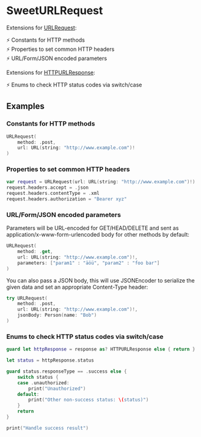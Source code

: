 # SweetURLRequest

Extensions for [URLRequest](https://developer.apple.com/documentation/foundation/urlrequest):

⚡ Constants for HTTP methods  
⚡ Properties to set common HTTP headers  
⚡ URL/Form/JSON encoded parameters  

Extensions for [HTTPURLResponse](https://developer.apple.com/documentation/foundation/httpurlresponse):

⚡ Enums to check HTTP status codes via switch/case

## Examples

### Constants for HTTP methods

```swift
URLRequest(
    method: .post,
    url: URL(string: "http://www.example.com")!
)
```

### Properties to set common HTTP headers

```swift
var request = URLRequest(url: URL(string: "http://www.example.com")!)
request.headers.accept = .json
request.headers.contentType = .xml
request.headers.authorization = "Bearer xyz"
```

### URL/Form/JSON encoded parameters

Parameters will be URL-encoded for GET/HEAD/DELETE and sent as application/x-www-form-urlencoded body for other methods by default:

```swift
URLRequest(
    method: .get,
    url: URL(string: "http://www.example.com")!,
    parameters: ["param1" : "äöü", "param2" : "foo bar"]
)
```

You can also pass a JSON body, this will use JSONEncoder to serialize the given data and set an appropriate Content-Type header:

```swift
try URLRequest(
    method: .post,
    url: URL(string: "http://www.example.com")!,
    jsonBody: Person(name: "Bob")
)
```

### Enums to check HTTP status codes via switch/case

```swift
guard let httpResponse = response as? HTTPURLResponse else { return }

let status = httpResponse.status

guard status.responseType == .success else {
    switch status {
    case .unauthorized:
        print("Unauthorized")
    default:
        print("Other non-success status: \(status)")
    }
    return
}

print("Handle success result")
```
